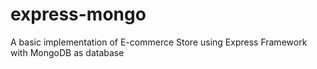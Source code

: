 # express-mongo

A basic implementation of E-commerce Store using Express Framework with MongoDB as database
